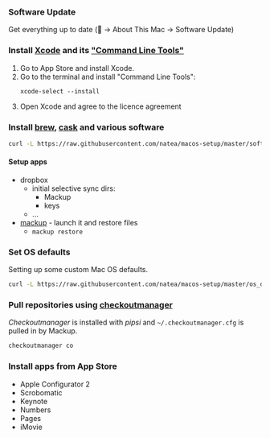 ### Software Update
Get everything up to date ( -> About This Mac -> Software Update)

### Install [Xcode](https://developer.apple.com/xcode/) and its ["Command Line Tools"](https://developer.apple.com/downloads/index.action)

1. Go to App Store and install Xcode.
2. Go to the terminal and install "Command Line Tools":
    ```
    xcode-select --install
    ```
3. Open Xcode and agree to the licence agreement

### Install [brew](http://brew.sh/), [cask](http://caskroom.io/) and various software
```sh
curl -L https://raw.githubusercontent.com/natea/macos-setup/master/software.sh | bash
```

#### Setup apps
- dropbox
	* initial selective sync dirs:
		+ Mackup
		+ keys
	* ...
- [mackup](https://github.com/lra/mackup) - launch it and restore files
	* `mackup restore`

### Set OS defaults
Setting up some custom Mac OS defaults.
```sh
curl -L https://raw.githubusercontent.com/natea/macos-setup/master/os_defaults.sh | bash
```

### Pull repositories using [checkoutmanager](https://github.com/reinout/checkoutmanager)

_Checkoutmanager_ is installed with _pipsi_ and `~/.checkoutmanager.cfg` is pulled in by Mackup.

```sh
checkoutmanager co
```

### Install apps from App Store
- Apple Configurator 2
- Scrobomatic
- Keynote
- Numbers
- Pages
- iMovie
